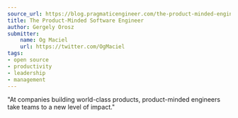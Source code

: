 ```yaml
---
source_url: https://blog.pragmaticengineer.com/the-product-minded-engineer/
title: The Product-Minded Software Engineer
author: Gergely Orosz
submitter:
    name: Og Maciel
    url: https://twitter.com/OgMaciel
tags:
- open source
- productivity
- leadership
- management
---
```


"At companies building world-class products, product-minded engineers take teams to a new level of impact." 

